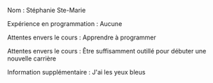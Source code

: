 
Nom : Stéphanie Ste-Marie

Expérience en programmation : Aucune

Attentes envers le cours : Apprendre à programmer

Attentes envers le cours : Être suffisamment outillé pour débuter une nouvelle carrière

Information supplémentaire : J'ai les yeux bleus
